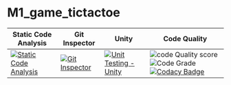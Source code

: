 # M1_game_tictactoe
| Static Code Analysis | Git Inspector | Unity | Code Quality  |
|---|---|---|---|
| [![Static Code Analysis](https://github.com/manikandan426/M1_game_tictactoe/actions/workflows/static.yml/badge.svg)](https://github.com/manikandan426/M1_game_tictactoe/actions/workflows/static.yml) | [![Git Inspector](https://github.com/manikandan426/M1_game_tictactoe/actions/workflows/git%20inspector.yml/badge.svg)](https://github.com/manikandan426/M1_game_tictactoe/actions/workflows/git%20inspector.yml) | [![Unit Testing - Unity](https://github.com/manikandan426/M1_game_tictactoe/actions/workflows/unity.yml/badge.svg)](https://github.com/manikandan426/M1_game_tictactoe/actions/workflows/unity.yml)  | ![code Quality score](https://api.codiga.io/project/29915/score/svg)![Code Grade](https://api.codiga.io/project/29915/status/svg) [![Codacy Badge](https://app.codacy.com/project/badge/Grade/938e30762d114971ac3f6bdc59e8e98b)](https://www.codacy.com/gh/manikandan426/M1_game_tictactoe/dashboard?utm_source=github.com&amp;utm_medium=referral&amp;utm_content=manikandan426/M1_game_tictactoe&amp;utm_campaign=Badge_Grade) |
